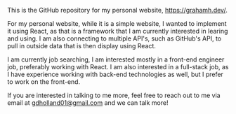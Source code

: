 <p>
This is the GitHub repository for my personal website, <a href="https://grahamh.dev/">https://grahamh.dev/</a>. 
</p>
<p>
For my personal website, while it is a simple website, I wanted to implement it using React, as that is a framework that I am currently interested in learing and using. I am also connecting to multiple API's, such as GitHub's API, to pull in outside data that is then display using React.
</p>
<p>
I am currently job searching, I am interested mostly in a front-end engineer job, preferably working with React. I am also interested in a full-stack job, as I have experience working with back-end technologies as well, but I prefer to work on the front-end.
</p>
<p>
If you are interested in talking to me more, feel free to reach out to me via email at <a href="mailto:gdholland01@gmail.com">gdholland01@gmail.com</a> and we can talk more!
</p>
